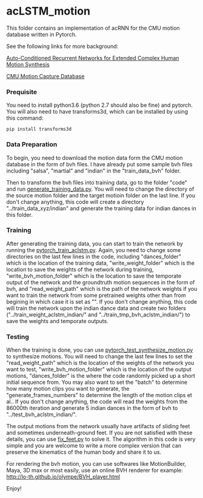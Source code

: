 # acLSTM_motion
This folder contains an implementation of acRNN for the CMU motion database written in Pytorch.

See the following links for more background:

[Auto-Conditioned Recurrent Networks for Extended Complex Human Motion Synthesis](https://arxiv.org/abs/1707.05363)

[CMU Motion Capture Database](http://mocap.cs.cmu.edu/)

### Prequisite

You need to install python3.6 (python 2.7 should also be fine) and pytorch. You will also need to have transforms3d, which can be installed by using this command:
```
pip install transforms3d
```

### Data Preparation

To begin, you need to download the motion data form the CMU motion database in the form of bvh files. I have already put some sample bvh files including "salsa", "martial" and "indian" in the "train_data_bvh" folder.


Then to transform the bvh files into training data, go to the folder "code" and run [generate_training_data.py](code/generate_training_data.py). You will need to change the directory of the source motion folder and the target motioin folder on the last line. If you don't change anything, this code will create a directory "../train_data_xyz/indian" and generate the training data for indian dances in this folder.

### Training

After generating the training data, you can start to train the network by running the [pytorch_train_aclstm.py](code/pytorch_train_aclstm.py). Again, you need to change some directories on the last few lines in the code, including "dances_folder" which is the location of the training data, "write_weight_folder" which is the location to save the weights of the network during training, "write_bvh_motion_folder" which is the location to save the temporate output of the network and the groundtruth motion sequences in the form of bvh, and "read_weight_path" which is the path of the network weights if you want to train the network from some pretrained weights other than from begining in which case it is set as "". If you don't change anything, this code will train the network upon the indian dance data and create two folders ("../train_weight_aclstm_indian/" and "../train_tmp_bvh_aclstm_indian/") to save the weights and temporate outputs.


### Testing

When the training is done, you can use [pytorch_test_synthesize_motion.py](code/pytorch_test_synthesize_motion.py) to synthesize motions. You will need to change the last few lines to set the "read_weight_path" which is the location of the weights of the network you want to test, "write_bvh_motion_folder" which is the location of the output motions, "dances_folder" is the where the code randomly picked up a short initial sequence from. You may also want to set the "batch" to determine how many motion clips you want to generate, the "generate_frames_numbers" to determine the length of the motion clips et al.. If you don't change anything, the code will read the weights from the 86000th iteration and generate 5 indian dances in the form of bvh to "../test_bvh_aclstm_indian/". 

The output motions from the network usually have artifacts of sliding feet and sometimes underneath-ground feet. If you are not satisfied with these details, you can use [fix_feet.py](code/fix_feet.py) to solve it. The algorithm in this code is very simple and you are welcome to write a more complex version that can preserve the kinematics of the human body and share it to us.

For rendering the bvh motion, you can use softwares like MotionBuilder, Maya, 3D max or most easily, use an online BVH renderer for example:
http://lo-th.github.io/olympe/BVH_player.html 



Enjoy!
